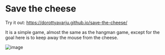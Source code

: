 # Save the cheese

Try it out: https://dorottyavarju.github.io/save-the-cheese/

It is a simple game, almost the same as the hangman game, except for the goal here is to keep away the mouse from the cheese.

![image](https://github.com/DorottyaVarju/save-the-cheese/assets/125662526/aba48f1c-fe9b-4b74-9847-5da2912af344)
